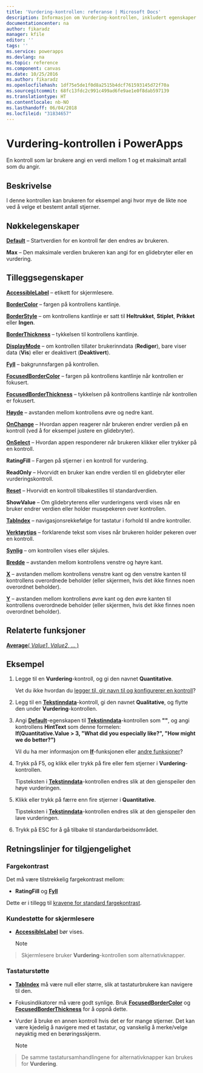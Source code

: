 ```yaml
---
title: 'Vurdering-kontrollen: referanse | Microsoft Docs'
description: Informasjon om Vurdering-kontrollen, inkludert egenskaper og eksempler
documentationcenter: na
author: fikaradz
manager: kfile
editor: ''
tags: ''
ms.service: powerapps
ms.devlang: na
ms.topic: reference
ms.component: canvas
ms.date: 10/25/2016
ms.author: fikaradz
ms.openlocfilehash: 1df75e5de1f0d8a2515b4dcf761593145d72f70a
ms.sourcegitcommit: 68fc13fdc2c991c499ad6fe9ae1e0f8dab597139
ms.translationtype: HT
ms.contentlocale: nb-NO
ms.lasthandoff: 06/04/2018
ms.locfileid: "31834657"
---
```

# <a name="rating-control-in-powerapps"></a>Vurdering-kontrollen i PowerApps
En kontroll som lar brukere angi en verdi mellom 1 og et maksimalt antall som du angir.

## <a name="description"></a>Beskrivelse
I denne kontrollen kan brukeren for eksempel angi hvor mye de likte noe ved å velge et bestemt antall stjerner.

## <a name="key-properties"></a>Nøkkelegenskaper
**[Default](properties-core.md)** – Startverdien for en kontroll før den endres av brukeren.

**Max** – Den maksimale verdien brukeren kan angi for en glidebryter eller en vurdering.

## <a name="additional-properties"></a>Tilleggsegenskaper
**[AccessibleLabel](properties-accessibility.md)** – etikett for skjermlesere.

**[BorderColor](properties-color-border.md)** – fargen på kontrollens kantlinje.

**[BorderStyle](properties-color-border.md)** – om kontrollens kantlinje er satt til **Heltrukket**, **Stiplet**, **Prikket** eller **Ingen**.

**[BorderThickness](properties-color-border.md)** – tykkelsen til kontrollens kantlinje.

**[DisplayMode](properties-core.md)** – om kontrollen tillater brukerinndata (**Rediger**), bare viser data (**Vis**) eller er deaktivert (**Deaktivert**).

**[Fyll](properties-color-border.md)** – bakgrunnsfargen på kontrollen.

**[FocusedBorderColor](properties-color-border.md)** – fargen på kontrollens kantlinje når kontrollen er fokusert.

**[FocusedBorderThickness](properties-color-border.md)** – tykkelsen på kontrollens kantlinje når kontrollen er fokusert.

**[Høyde](properties-size-location.md)** – avstanden mellom kontrollens øvre og nedre kant.

**[OnChange](properties-core.md)** – Hvordan appen reagerer når brukeren endrer verdien på en kontroll (ved å for eksempel justere en glidebryter).

**[OnSelect](properties-core.md)** – Hvordan appen responderer når brukeren klikker eller trykker på en kontroll.

**RatingFill** – Fargen på stjerner i en kontroll for vurdering.

**ReadOnly** – Hvorvidt en bruker kan endre verdien til en glidebryter eller vurderingskontroll.

**[Reset](properties-core.md)** – Hvorvidt en kontroll tilbakestilles til standardverdien.

**ShowValue** – Om glidebryterens eller vurderingens verdi vises når en bruker endrer verdien eller holder musepekeren over kontrollen.

**[TabIndex](properties-accessibility.md)** – navigasjonsrekkefølge for tastatur i forhold til andre kontroller.

**[Verktøytips](properties-core.md)** – forklarende tekst som vises når brukeren holder pekeren over en kontroll.

**[Synlig](properties-core.md)** – om kontrollen vises eller skjules.

**[Bredde](properties-size-location.md)** – avstanden mellom kontrollens venstre og høyre kant.

**[X](properties-size-location.md)** – avstanden mellom kontrollens venstre kant og den venstre kanten til kontrollens overordnede beholder (eller skjermen, hvis det ikke finnes noen overordnet beholder).

**[Y](properties-size-location.md)** – avstanden mellom kontrollens øvre kant og den øvre kanten til kontrollens overordnede beholder (eller skjermen, hvis det ikke finnes noen overordnet beholder).

## <a name="related-functions"></a>Relaterte funksjoner
[**Average**( *Value1*, *Value2,* ... )](../functions/function-aggregates.md)

## <a name="example"></a>Eksempel
1. Legge til en **Vurdering**-kontroll, og gi den navnet **Quantitative**.
   
    Vet du ikke hvordan du [legger til, gir navn til og konfigurerer en kontroll](../add-configure-controls.md)?
2. Legg til en **[Tekstinndata](control-text-input.md)**-kontroll, gi den navnet **Qualitative**, og flytte den under **Vurdering**-kontrollen.
3. Angi **[Default](properties-core.md)**-egenskapen til **[Tekstinndata](control-text-input.md)**-kontrollen som **""**, og angi kontrollens **HintText** som denne formelen:
   <br>**If(Quantitative.Value > 3, "What did you especially like?", "How might we do better?")**
   
    Vil du ha mer informasjon om **[If](../functions/function-if.md)**-funksjonen eller [andre funksjoner](../formula-reference.md)?
4. Trykk på F5, og klikk eller trykk på fire eller fem stjerner i **Vurdering**-kontrollen.
   
    Tipsteksten i **[Tekstinndata](control-text-input.md)**-kontrollen endres slik at den gjenspeiler den høye vurderingen.
5. Klikk eller trykk på færre enn fire stjerner i **Quantitative**.
   
    Tipsteksten i **[Tekstinndata](control-text-input.md)**-kontrollen endres slik at den gjenspeiler den lave vurderingen.
6. Trykk på ESC for å gå tilbake til standardarbeidsområdet.


## <a name="accessibility-guidelines"></a>Retningslinjer for tilgjengelighet
### <a name="color-contrast"></a>Fargekontrast
Det må være tilstrekkelig fargekontrast mellom:
* **RatingFill** og  **[Fyll](properties-color-border.md)**

Dette er i tillegg til [kravene for standard fargekontrast](../accessible-apps-color.md).

### <a name="screen-reader-support"></a>Kundestøtte for skjermlesere
* **[AccessibleLabel](properties-accessibility.md)** bør vises.

    > [!NOTE]
> Skjermlesere bruker **Vurdering**-kontrollen som alternativknapper.

### <a name="keyboard-support"></a>Tastaturstøtte
* **[TabIndex](properties-accessibility.md)** må være null eller større, slik at tastaturbrukere kan navigere til den.
* Fokusindikatorer må være godt synlige. Bruk **[FocusedBorderColor](properties-color-border.md)** og **[FocusedBorderThickness](properties-color-border.md)** for å oppnå dette.
* Vurder å bruke en annen kontroll hvis det er for mange stjerner. Det kan være kjedelig å navigere med et tastatur, og vanskelig å merke/velge nøyaktig med en berøringsskjerm.

    > [!NOTE]
> De samme tastatursamhandlingene for alternativknapper kan brukes for **Vurdering**.
